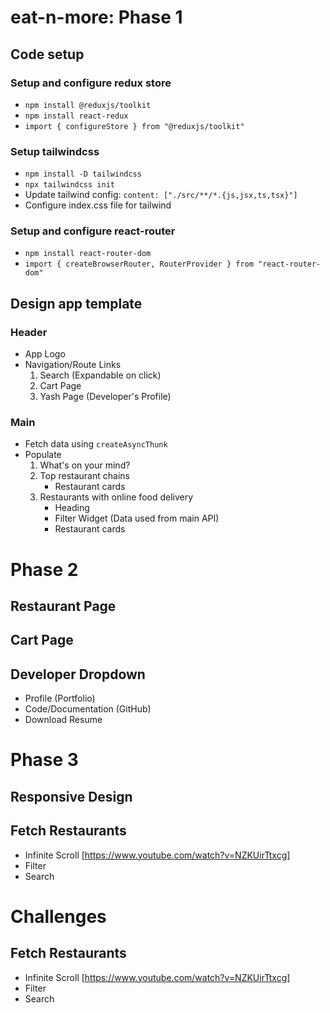# eat-n-more: Phase 1

## Code setup
### Setup and configure redux store
* `npm install @reduxjs/toolkit`
* `npm install react-redux`
* `import { configureStore } from "@reduxjs/toolkit"`
### Setup tailwindcss
* `npm install -D tailwindcss`
* `npx tailwindcss init`
* Update tailwind config: `content: ["./src/**/*.{js,jsx,ts,tsx}"]`
* Configure index.css file for tailwind
### Setup and configure react-router
* `npm install react-router-dom`
* `import { createBrowserRouter, RouterProvider } from "react-router-dom"`

## Design app template
### Header
* App Logo
* Navigation/Route Links
    1. Search (Expandable on click)
    2. Cart Page
    3. Yash Page (Developer's Profile)
### Main
* Fetch data using `createAsyncThunk`
* Populate 
    1. What's on your mind?
    2. Top restaurant chains
        * Restaurant cards
    3. Restaurants with online food delivery
        * Heading
        * Filter Widget (Data used from main API)
        * Restaurant cards


# Phase 2
## Restaurant Page
## Cart Page
## Developer Dropdown
* Profile (Portfolio)
* Code/Documentation (GitHub)
* Download Resume


# Phase 3
## Responsive Design

## Fetch Restaurants
* Infinite Scroll [https://www.youtube.com/watch?v=NZKUirTtxcg]
* Filter
* Search


# Challenges
## Fetch Restaurants
* Infinite Scroll [https://www.youtube.com/watch?v=NZKUirTtxcg]
* Filter
* Search


